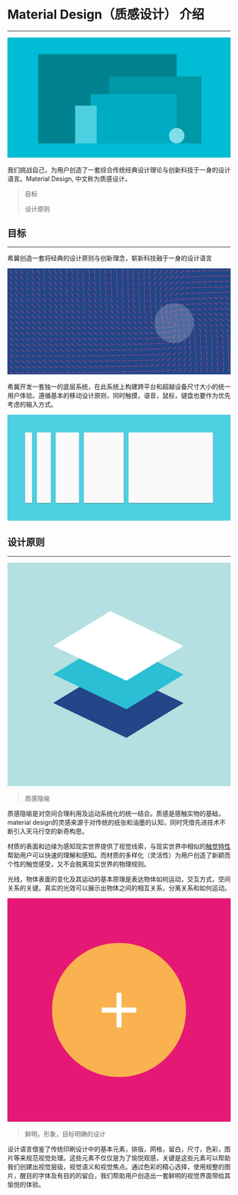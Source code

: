 # Material Design（质感设计） 介绍

---

![](/assets/materialdesign_introduction.png)

我们挑战自己，为用户创造了一套综合传统经典设计理论与创新科技于一身的设计语言。Material Design, 中文称为质感设计。

> 目标
>
> 设计原则

## 目标

---

希冀创造一套将经典的设计原则与创新理念，崭新科技融于一身的设计语言

![](/assets/materialdesign_goals_language.png)

希冀开发一套独一的底层系统，在此系统上构建跨平台和超越设备尺寸大小的统一用户体验。遵循基本的移动设计原则，同时触摸，语音，鼠标，键盘也要作为优先考虑的输入方式。

![](/assets/materialdesign-goals-cutrectangles_large_xhdpi.png)

## 设计原则

---

![](/assets/materialdesign_principles_metaphor.png)



> 质感隐喻



质感隐喻是对空间合理利用及运动系统化的统一结合。质感是感触实物的基础，material design的灵感来源于对传统的纸张和油墨的认知，同时凭借先进技术不断引入天马行空的新奇构思。

材质的表面和边缘为感知现实世界提供了视觉线索，与现实世界中相似的[触觉特性](http://staff.pccu.edu.tw/~tdl/percep12.htm)帮助用户可以快速的理解和感知。而材质的多样化（灵活性）为用户创造了新颖而个性的触觉感受，又不会脱离现实世界的物理规则。

光线，物体表面的变化及其运动的基本原理是表达物体如何运动，交互方式，空间关系的关键。真实的光效可以展示出物体之间的相互关系，分离关系和如何运动。

![](/assets/materialdesign-principles-circleplus_large_xhdpi.png)



> 鲜明，形象，目标明确的设计

  
设计语言借鉴了传统印刷设计中的基本元素，排版，网格，留白，尺寸，色彩，图片等来规范视觉处理。这些元素不仅仅是为了愉悦观感，关键是这些元素可以帮助我们创建出视觉层级，视觉语义和视觉焦点。通过色彩的精心选择，使用规整的图片，醒目的字体及有目的的留白，我们帮助用户创造出一套鲜明的视觉界面带给其愉悦的体验。



